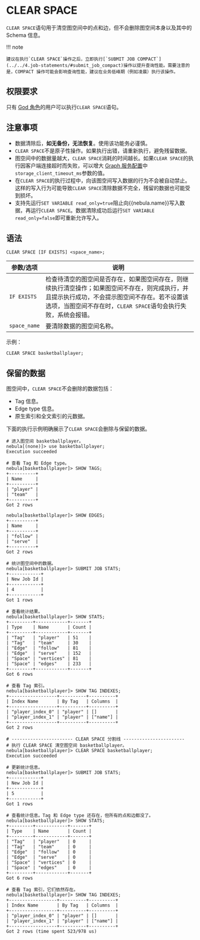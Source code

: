 # CLEAR SPACE

`CLEAR SPACE`语句用于清空图空间中的点和边，但不会删除图空间本身以及其中的 Schema 信息。


!!! note

    建议在执行`CLEAR SPACE`操作之后，立即执行[`SUBMIT JOB COMPACT`](../../4.job-statements/#submit_job_compact)操作以提升查询性能。需要注意的是，COMPACT 操作可能会影响查询性能，建议在业务低峰期（例如凌晨）执行该操作。
    
## 权限要求

只有 [God 角色](../../7.data-security/1.authentication/3.role-list.md)的用户可以执行`CLEAR SPACE`语句。

## 注意事项

- 数据清除后，**如无备份，无法恢复**。使用该功能务必谨慎。
- `CLEAR SPACE`不是原子性操作。如果执行出错，请重新执行，避免残留数据。
- 图空间中的数据量越大，`CLEAR SPACE`消耗的时间越长。如果`CLEAR SPACE`的执行因客户端连接超时而失败，可以增大 [Graph 服务配置](../../5.configurations-and-logs/1.configurations/3.graph-config.md)中`storage_client_timeout_ms`参数的值。
- 在`CLEAR SPACE`的执行过程中，向该图空间写入数据的行为不会被自动禁止。这样的写入行为可能导致`CLEAR SPACE`清除数据不完全，残留的数据也可能受到损坏。
- 支持先运行`SET VARIABLE read_only=true`阻止向{{nebula.name}}写入数据，再运行`CLEAR SPACE`。数据清除成功后运行`SET VARIABLE read_only=false`即可重新允许写入。



## 语法

```ngql
CLEAR SPACE [IF EXISTS] <space_name>;
```

| 参数/选项 | 说明 |
| - | - |
| `IF EXISTS` | 检查待清空的图空间是否存在，如果图空间存在，则继续执行清空操作；如果图空间不存在，则完成执行，并且提示执行成功，不会提示图空间不存在。若不设置该选项，当图空间不存在时，`CLEAR SPACE`语句会执行失败，系统会报错。 |
|`space_name`| 要清除数据的图空间名称。|

示例：

```ngql
CLEAR SPACE basketballplayer;
```

## 保留的数据

图空间中，`CLEAR SPACE`不会删除的数据包括：

- Tag 信息。
- Edge type 信息。
- 原生索引和全文索引的元数据。

下面的执行示例明确展示了`CLEAR SPACE`会删除与保留的数据。

```ngql
# 进入图空间 basketballplayer。
nebula[(none)]> use basketballplayer;
Execution succeeded

# 查看 Tag 和 Edge type。
nebula[basketballplayer]> SHOW TAGS;
+----------+
| Name     |
+----------+
| "player" |
| "team"   |
+----------+
Got 2 rows

nebula[basketballplayer]> SHOW EDGES;
+----------+
| Name     |
+----------+
| "follow" |
| "serve"  |
+----------+
Got 2 rows

# 统计图空间中的数据。
nebula[basketballplayer]> SUBMIT JOB STATS;
+------------+
| New Job Id |
+------------+
| 4          |
+------------+
Got 1 rows

# 查看统计结果。
nebula[basketballplayer]> SHOW STATS;
+---------+------------+-------+
| Type    | Name       | Count |
+---------+------------+-------+
| "Tag"   | "player"   | 51    |
| "Tag"   | "team"     | 30    |
| "Edge"  | "follow"   | 81    |
| "Edge"  | "serve"    | 152   |
| "Space" | "vertices" | 81    |
| "Space" | "edges"    | 233   |
+---------+------------+-------+
Got 6 rows

# 查看 Tag 索引。
nebula[basketballplayer]> SHOW TAG INDEXES;
+------------------+----------+----------+
| Index Name       | By Tag   | Columns  |
+------------------+----------+----------+
| "player_index_0" | "player" | []       |
| "player_index_1" | "player" | ["name"] |
+------------------+----------+----------+
Got 2 rows

# ----------------------- CLEAR SPACE 分割线 -----------------------
# 执行 CLEAR SPACE 清空图空间 basketballplayer。
nebula[basketballplayer]> CLEAR SPACE basketballplayer;
Execution succeeded

# 更新统计信息。
nebula[basketballplayer]> SUBMIT JOB STATS;
+------------+
| New Job Id |
+------------+
| 5          |
+------------+
Got 1 rows

# 查看统计信息。Tag 和 Edge type 还存在，但所有的点和边都没了。
nebula[basketballplayer]> SHOW STATS;
+---------+------------+-------+
| Type    | Name       | Count |
+---------+------------+-------+
| "Tag"   | "player"   | 0     |
| "Tag"   | "team"     | 0     |
| "Edge"  | "follow"   | 0     |
| "Edge"  | "serve"    | 0     |
| "Space" | "vertices" | 0     |
| "Space" | "edges"    | 0     |
+---------+------------+-------+
Got 6 rows

# 查看 Tag 索引，它们依然存在。
nebula[basketballplayer]> SHOW TAG INDEXES;
+------------------+----------+----------+
| Index Name       | By Tag   | Columns  |
+------------------+----------+----------+
| "player_index_0" | "player" | []       |
| "player_index_1" | "player" | ["name"] |
+------------------+----------+----------+
Got 2 rows (time spent 523/978 us)
```

